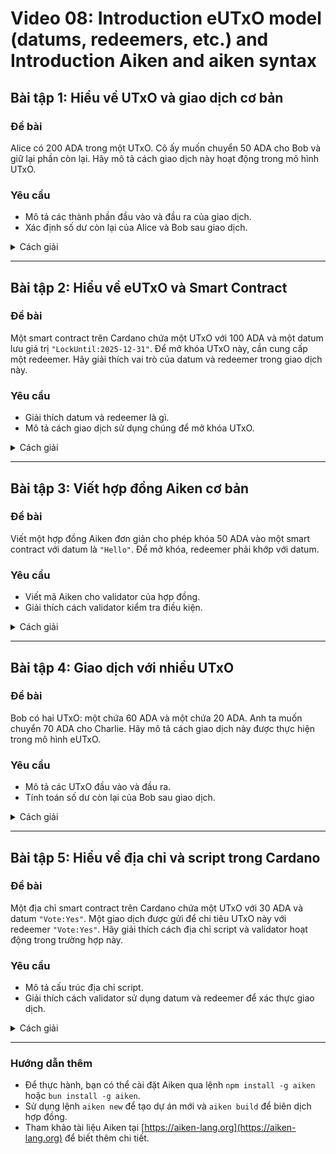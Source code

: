 # Video 08: Introduction eUTxO model (datums, redeemers, etc.) and Introduction Aiken and aiken syntax

## Bài tập 1: Hiểu về UTxO và giao dịch cơ bản

### Đề bài

Alice có 200 ADA trong một UTxO. Cô ấy muốn chuyển 50 ADA cho Bob và giữ lại phần còn lại. Hãy mô tả cách giao dịch này hoạt động trong mô hình UTxO.

### Yêu cầu

- Mô tả các thành phần đầu vào và đầu ra của giao dịch.
- Xác định số dư còn lại của Alice và Bob sau giao dịch.

<details>
<summary>Cách giải</summary>

1. Trong mô hình UTxO, một giao dịch sử dụng UTxO làm đầu vào và tạo ra các UTxO mới làm đầu ra.
2. Đầu vào: Alice sử dụng UTxO chứa 200 ADA.
3. Đầu ra:
   - 50 ADA được chuyển đến ví của Bob (tạo UTxO mới cho Bob).
   - Phần còn lại (200 - 50 = 150 ADA) được trả về ví của Alice (tạo UTxO mới cho Alice).
4. Giao dịch phải được ký bởi Alice để xác nhận rằng cô ấy có quyền chi tiêu UTxO này.
5. Sau khi giao dịch được xác nhận và đưa vào blockchain, trạng thái UTxO được cập nhật.

### Đáp án

- **Đầu vào**: UTxO của Alice chứa 200 ADA.
- **Đầu ra**:
  - UTxO mới cho Bob: 50 ADA.
  - UTxO mới cho Alice: 150 ADA.
- **Số dư sau giao dịch**:
  - Alice: 150 ADA.
  - Bob: 50 ADA.

</details>

---

## Bài tập 2: Hiểu về eUTxO và Smart Contract

### Đề bài

Một smart contract trên Cardano chứa một UTxO với 100 ADA và một datum lưu giá trị `"LockUntil:2025-12-31"`. Để mở khóa UTxO này, cần cung cấp một redeemer. Hãy giải thích vai trò của datum và redeemer trong giao dịch này.

### Yêu cầu

- Giải thích datum và redeemer là gì.
- Mô tả cách giao dịch sử dụng chúng để mở khóa UTxO.

<details>
<summary>Cách giải</summary>

1. **Datum**: Là dữ liệu được đính kèm vào UTxO trong smart contract, ở đây là `"LockUntil:2025-12-31"`, biểu thị điều kiện khóa (ví dụ: thời gian khóa đến 31/12/2025).
2. **Redeemer**: Là dữ liệu được cung cấp trong giao dịch để tương tác với script, ví dụ: thời gian hiện tại hoặc chữ ký xác nhận.
3. Trong giao dịch:
   - Đầu vào: UTxO chứa 100 ADA và datum `"LockUntil:2025-12-31"`.
   - Redeemer: Người thực hiện giao dịch cung cấp giá trị (ví dụ: thời gian hiện tại) để so sánh với datum.
   - Validator script: Kiểm tra xem redeemer (thời gian hiện tại) có thỏa mãn điều kiện trong datum (sau 31/12/2025) không. Nếu đúng, giao dịch hợp lệ và UTxO được chi tiêu.
4. Kết quả: Nếu validator trả về `true`, 100 ADA được chuyển đến ví của người thực hiện giao dịch.

### Đáp án

- **Datum**: Lưu trữ thông tin điều kiện khóa, ở đây là `"LockUntil:2025-12-31"`.
- **Redeemer**: Cung cấp dữ liệu (ví dụ: thời gian hiện tại) để validator kiểm tra.
- **Quy trình**:
  - Giao dịch lấy UTxO với 100 ADA làm đầu vào.
  - Redeemer được so sánh với datum qua validator script.
  - Nếu thời gian hiện tại > 31/12/2025, validator trả về `true`, UTxO được mở khóa và 100 ADA được chuyển.

</details>

---

## Bài tập 3: Viết hợp đồng Aiken cơ bản

### Đề bài

Viết một hợp đồng Aiken đơn giản cho phép khóa 50 ADA vào một smart contract với datum là `"Hello"`. Để mở khóa, redeemer phải khớp với datum.

### Yêu cầu

- Viết mã Aiken cho validator của hợp đồng.
- Giải thích cách validator kiểm tra điều kiện.

<details>
<summary>Cách giải</summary>

1. Trong Aiken, một validator được định nghĩa để kiểm tra logic giao dịch.
2. Validator nhận 3 tham số:
   - Datum: Chuỗi `"Hello"`.
   - Redeemer: Chuỗi do người dùng cung cấp.
   - Script context: Thông tin giao dịch (ở đây không sử dụng).
3. Logic: So sánh redeemer với datum, trả về `true` nếu chúng khớp.
4. Mã Aiken được viết trong file trong thư mục `validators`.

### Đáp án

```aiken
validator {
  fn spend(datum: String, redeemer: String, _ctx: ScriptContext) -> Bool {
    datum == redeemer
  }
}
```

- **Giải thích**:
  - Datum được lưu là `"Hello"`.
  - Redeemer là chuỗi do người dùng cung cấp khi giao dịch.
  - Validator kiểm tra `datum == redeemer`. Nếu redeemer là `"Hello"`, trả về `true`, cho phép chi tiêu UTxO chứa 50 ADA.
  - Lệnh `aiken build` sẽ biên dịch mã này thành file `plutus.json` để sử dụng trong giao dịch.

</details>

---

## Bài tập 4: Giao dịch với nhiều UTxO

### Đề bài

Bob có hai UTxO: một chứa 60 ADA và một chứa 20 ADA. Anh ta muốn chuyển 70 ADA cho Charlie. Hãy mô tả cách giao dịch này được thực hiện trong mô hình eUTxO.

### Yêu cầu

- Mô tả các UTxO đầu vào và đầu ra.
- Tính toán số dư còn lại của Bob sau giao dịch.

<details>
<summary>Cách giải</summary>

1. Để chuyển 70 ADA, Bob phải sử dụng cả hai UTxO vì không UTxO nào đủ 70 ADA.
2. Đầu vào:
   - UTxO 1: 60 ADA.
   - UTxO 2: 20 ADA.
   - Tổng: 60 + 20 = 80 ADA.
3. Đầu ra:
   - UTxO mới cho Charlie: 70 ADA.
   - UTxO mới trả lại cho Bob: 80 - 70 = 10 ADA.
4. Giao dịch được ký bởi Bob và đưa vào blockchain.

### Đáp án

- **Đầu vào**:
  - UTxO 1: 60 ADA.
  - UTxO 2: 20 ADA.
- **Đầu ra**:
  - UTxO cho Charlie: 70 ADA.
  - UTxO trả lại cho Bob: 10 ADA.
- **Số dư còn lại của Bob**: 10 ADA.

</details>

---

## Bài tập 5: Hiểu về địa chỉ và script trong Cardano

### Đề bài

Một địa chỉ smart contract trên Cardano chứa một UTxO với 30 ADA và datum `"Vote:Yes"`. Một giao dịch được gửi để chi tiêu UTxO này với redeemer `"Vote:Yes"`. Hãy giải thích cách địa chỉ script và validator hoạt động trong trường hợp này.

### Yêu cầu

- Mô tả cấu trúc địa chỉ script.
- Giải thích cách validator sử dụng datum và redeemer để xác thực giao dịch.

<details>
<summary>Cách giải</summary>

1. **Địa chỉ script**:
   - Gồm 3 phần: header (loại địa chỉ và mạng), payment (liên kết với script hash), delegation (tùy chọn, thường không có trong script).
   - Địa chỉ này đại diện cho smart contract, không có private key.
2. **Validator**:
   - Nhận datum (`"Vote:Yes"`), redeemer (`"Vote:Yes"`), và script context.
   - Kiểm tra xem redeemer có khớp với datum không.
   - Nếu khớp, validator trả về `true`, cho phép chi tiêu UTxO.
3. **Giao dịch**:
   - Đầu vào: UTxO chứa 30 ADA và datum `"Vote:Yes"`.
   - Redeemer: `"Vote:Yes"`.
   - Nếu validator trả về `true`, 30 ADA được chuyển đến địa chỉ người gửi giao dịch.

### Đáp án

- **Cấu trúc địa chỉ script**:
  - Header: Xác định mạng (mainnet/testnet) và loại địa chỉ (script).
  - Payment: Hash của script (thay vì public key như ví người dùng).
  - Delegation: Thường trống.
- **Quy trình xác thực**:
  - Validator so sánh datum (`"Vote:Yes"`) với redeemer (`"Vote:Yes"`).
  - Nếu chúng khớp, validator trả về `true`, giao dịch hợp lệ.
  - UTxO chứa 30 ADA được chi tiêu và chuyển đến ví người gửi giao dịch.

</details>

---

### Hướng dẫn thêm

- Để thực hành, bạn có thể cài đặt Aiken qua lệnh `npm install -g aiken` hoặc `bun install -g aiken`.
- Sử dụng lệnh `aiken new` để tạo dự án mới và `aiken build` để biên dịch hợp đồng.
- Tham khảo tài liệu Aiken tại [https://aiken-lang.org](https://aiken-lang.org) để biết thêm chi tiết.

